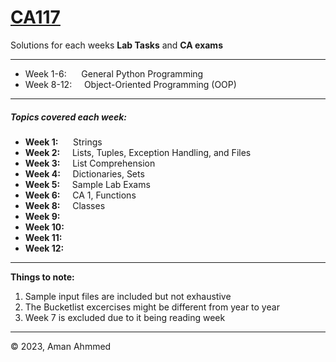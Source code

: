 # [CA117](https://ca117.computing.dcu.ie/)

Solutions for each weeks **Lab Tasks** and **CA exams**

---

* Week 1-6:		&nbsp;&nbsp;&nbsp;&nbsp; General Python Programming
* Week 8-12:	&nbsp;&nbsp;&nbsp;&nbsp;Object-Oriented Programming (OOP)

---

##### Topics covered each week:

* **Week 1:**		&nbsp;&nbsp;&nbsp;&nbsp; Strings
* **Week 2:**		&nbsp;&nbsp;&nbsp;&nbsp;Lists, Tuples, Exception Handling, and Files
* **Week 3:**		&nbsp;&nbsp;&nbsp;&nbsp;List Comprehension
* **Week 4:**		&nbsp;&nbsp;&nbsp;&nbsp;Dictionaries, Sets
* **Week 5:**		&nbsp;&nbsp;&nbsp;&nbsp;Sample Lab Exams
* **Week 6:**		&nbsp;&nbsp;&nbsp;&nbsp;CA 1, Functions
* **Week 8:**		&nbsp;&nbsp;&nbsp;&nbsp;Classes
* **Week 9:**
* **Week 10:**
* **Week 11:**
* **Week 12:**

---

**Things to note:**

1. Sample input files are included but not exhaustive
2. The Bucketlist excercises might be different from year to year
3. Week 7 is excluded due to it being reading week

---

© 2023, Aman Ahmmed
